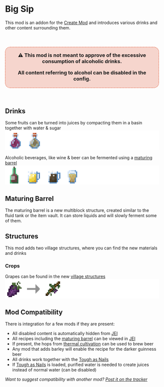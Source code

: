 [JEI]: https://www.curseforge.com/minecraft/mc-mods/jei
[THERMAL_CULTIVATION]: https://www.curseforge.com/minecraft/mc-mods/jei
[TAN]: https://www.curseforge.com/minecraft/mc-mods/tough-as-nails
[ISSUES]: https://github.com/PssbleTrngle/BigSip/issues

# Big Sip

This mod is an addon for the [Create Mod](https://www.curseforge.com/minecraft/mc-mods/create) and introduces various drinks and other content surrounding them.

<br>
<h3 style='background: #d9391133; border-radius: 1em; border: 1px dashed #d93911; padding: 1em; padding-bottom: 0.2em' align='center'>
⚠️ This mod is not meant to approve of the excessive consumption of alcoholic drinks.

All content referring to alcohol can be disabled in the config.
</h3>
<br>

## Drinks

Some fruits can be turned into juices by compacting them in a basin together with water & sugar
![](https://raw.githubusercontent.com/PssbleTrngle/BigSip/1.18.x/src/main/resources/assets/bigsip/docu/juices.png)

Alcoholic beverages, like wine & beer can be fermented using a [maturing barrel](#maturing-barrel)
![](https://raw.githubusercontent.com/PssbleTrngle/BigSip/1.18.x/src/main/resources/assets/bigsip/docu/alcoholic_drinks.png)


## Maturing Barrel

The maturing barrel is a new multiblock structure, created similar to the fluid tank or the item vault.
It can store liquids and will slowly ferment some of them.

## Structures

This mod adds two village structures, where you can find the new materials and drinks

### Crops

Grapes can be found in the new [village structures](#structures)
![](https://raw.githubusercontent.com/PssbleTrngle/BigSip/1.18.x/src/main/resources/assets/bigsip/docu/grapes.png)

## Mod Compatibility

There is integration for a few mods if they are present:

- All disabled content is automatically hidden from [JEI][JEI]
- All recipes including the [maturing barrel](#maturing-barrel) can be viewed in [JEI][JEI]
- If present, the hops from [thermal cultivation][THERMAL_CULTIVATION] can be used to brew beer
- Any mod that adds barley will enable the recipe for the darker guinness beer
- All drinks work together with the [Tough as Nails][TAN]
- If [Tough as Nails][TAN] is loaded, purified water is needed to create juices instead of normal water (can be disabled)

_Want to suggest compatibility with another mod? [Post it on the tracker][ISSUES]_